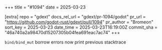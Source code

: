 +++
title = "#1094"
date = 2025-03-23

[extra]
repo = "gdext"
docs_rel_url = "gdext/pr-1094/godot"
pr_url = "https://github.com/godot-rust/gdext/pull/1094"
pr_author = "Bromeon"
sort_key = 2025-03-23
date_time = 2025-03-23T16:19:00Z
commit_sha = "46a740a2a98470d15207305b04fea691eac7ac74"
+++

`bind/bind_mut` borrow errors now print previous stacktrace
